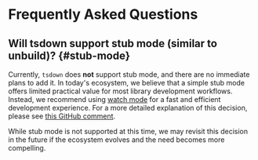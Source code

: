 # Frequently Asked Questions

<!--
TODO
## What is the difference between tsdown and Rolldown?

## Why should I use tsdown instead of other bundlers (like tsup, unbuild, ...)? -->

## Will tsdown support stub mode (similar to unbuild)? {#stub-mode}

Currently, `tsdown` does **not** support stub mode, and there are no immediate plans to add it. In today's ecosystem, we believe that a simple stub mode offers limited practical value for most library development workflows. Instead, we recommend using [watch mode](/guide/watch-mode.md) for a fast and efficient development experience. For a more detailed explanation of this decision, please see [this GitHub comment](https://github.com/rolldown/tsdown/pull/164#issuecomment-2849720617).

While stub mode is not supported at this time, we may revisit this decision in the future if the ecosystem evolves and the need becomes more compelling.
